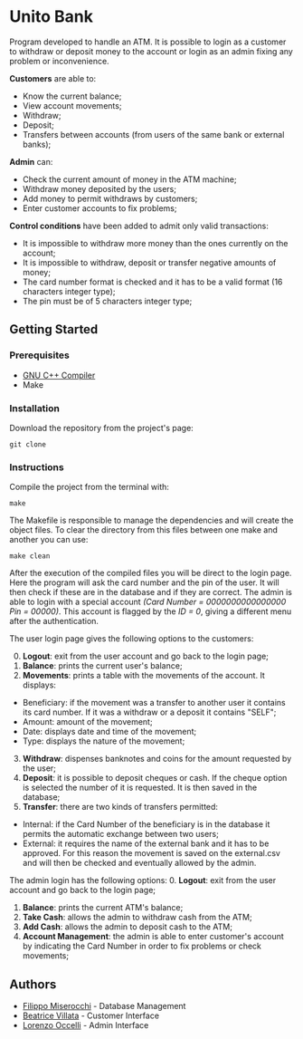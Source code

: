 # Unito Bank
Program developed to handle an ATM. It is possible to login as a customer to withdraw or deposit money to the account or login as an admin fixing any problem or inconvenience.

**Customers** are able to:
* Know the current balance;
* View account movements;
* Withdraw;
* Deposit;
* Transfers between accounts (from users of the same bank or external banks);

**Admin** can:

* Check the current amount of money in the ATM machine;
* Withdraw money deposited by the users;
* Add money to permit withdraws by customers;
* Enter customer accounts to fix problems;

**Control conditions** have been added to admit only valid transactions:
* It is impossible to withdraw more money than the ones currently on the account;
* It is impossible to withdraw, deposit or transfer negative amounts of money;
* The card number format is checked and it has to be a valid format (16 characters integer type);
* The pin must be of 5 characters integer type;

## Getting Started

### Prerequisites
* [GNU C++ Compiler](https://www3.ntu.edu.sg/home/ehchua/programming/cpp/gcc_make.html)
* Make

### Installation

Download the repository from the project's page:
```
git clone
```
### Instructions
Compile the project from the terminal with:
```
make
```
The Makefile is responsible to manage the dependencies and will create the object files.
To clear the directory from this files between one make and another you can use:
```
make clean
```
After the execution of the compiled files
you will be direct to the login page.
Here the program will ask the card number and the pin of the user. It will then check if these are in the database and if they are correct.
The admin is able to login with a special account *(Card Number = 0000000000000000 Pin = 00000)*. This account is flagged by the *ID = 0*, giving a different menu after the authentication.

The user login page gives the following options to the customers:

0. **Logout**: exit from the user account and go back to the login page;
1. **Balance**: prints the current user's balance;
2. **Movements**: prints a table with the movements of the account. It displays:  
  * Beneficiary: if the movement was a transfer to another user it contains its card number. If it was a withdraw or a deposit it contains "SELF";
  * Amount: amount of the movement;
  * Date: displays date and time of the movement;
  * Type: displays the nature of the movement;
3. **Withdraw**: dispenses banknotes and coins for the amount requested by the user;
4. **Deposit**: it is possible to deposit cheques or cash. If the cheque option is selected the number of it is requested. It is then saved in the database;
5. **Transfer**: there are two kinds of transfers permitted:
  * Internal: if the Card Number of the beneficiary is in the database it permits the automatic exchange between two users;
  * External: it requires the name of the external bank and it has to be approved. For this reason the movement is saved on the external.csv and will then be checked and eventually allowed by the admin.


The admin login has the following options:
0. **Logout**: exit from the user account and go back to the login page;
1. **Balance**: prints the current ATM's balance;
2. **Take Cash**: allows the admin to withdraw cash from the ATM;
3. **Add Cash**: allows the admin to deposit cash to the ATM;
4. **Account Management**: the admin is able to enter customer's account by indicating the Card Number in order to fix problems or check movements;

## Authors
* [Filippo Miserocchi](https://github.com/hbar-boi) - Database Management
* [Beatrice Villata](https://github.com/beavillata) - Customer Interface
* [Lorenzo Occelli](https://github.com/LoryOccy) - Admin Interface
